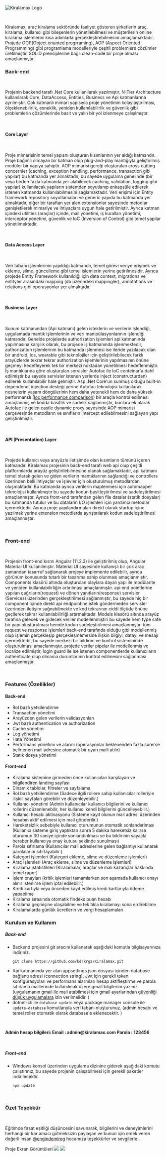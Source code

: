 <p><img src="https://imgupload.io/images/2021/04/10/kiralaMAX-Logo-resized.png" alt="Kiralamax Logo" title="Kiralamax Logo"></p>
<p><img src="https://img.shields.io/github/issues/kdrkrgz/Kiralamax" alt=""> <img src="https://img.shields.io/github/forks/kdrkrgz/Kiralamax" alt=""> <img src="https://img.shields.io/github/stars/kdrkrgz/Kiralamax" alt=""> <img src="https://img.shields.io/github/license/kdrkrgz/Kiralamax" alt=""> </p>
<p>Kiralamax, araç kiralama sektöründe faaliyet gösteren şirketlerin araç, kiralama, kullanıcı gibi bileşenlerin yönetilebilmesi ve müşterilerin online kiralama işlemlerini kısa adımlarla gerçekleştirebilmesini amaçlamaktadır. Projede OOP(Object orianted progrraming), AOP (Aspect Oriented Programming) gibi programlama modelleriyle çeşitli problemlere çözümler üretilmiştir. SOLID prensiplerine bağlı clean-code bir proje olması amaçlanmıştır.
  <br />
<h3 id="back-end">Back-end</h3>
 <br />
<p>Projenin backend tarafı .Net Core kullanılarak yazılmıştır. N-Tier Architecture kullanılarak Core, DataAccess, Entities, Business ve Api katmanlarına ayrılmıştır. Çok katmanlı mimari yapısıyla proje yönetimin kolaylaştırılması, ölçeklenebilirlik, esneklik, yeniden kullanılabilirlik ve güvenlik gibi problemlerin çözümlerinde basit ve yalın bir yol izlenmeye çalışılmıştır.</p>
 <br />
<h4 id="core-layer">Core Layer</h4>
 <br />
<p>Proje mimarisinin temel yapısnı oluşturan  kısımlarının yer aldığı katmandır.  Proje bağımlı olmayan bir katman olup plug-and-play mantığıyla geliştirilmiş modüler bir yapıya sahiptir. AOP mimarisi gereği oluşturulan  cross cutting concernler (caching, exception handling, performance, transaction gibi yapılar)  bu katmanda yer almaktadır, bu sayede uygulama genelinde (bir veya birden fazla katmanda yer alabilecek caching, validation, logging gibi yapılar) kullanılacak yapıların sistemden soyutlanıp enkapsüle edilerek istenen katmanda kullanılabilmesini sağlamaktadır. Veri erişimi için Entity framework repository soyutlamaları ve generic yapıda bu katmanda yer almaktadır, diğer bir taraftan yer alan extensionlar sayesinde metodlar genişletilerek mimariye ve ihtiyaçlara uygun hale getirilmiştir. Ayrıca katman içindeki utilities (araçlar) içinde, mail yönetimi, iş kuralları yönetimi, interceptor yönetimi, güvenlik ve IoC (Inversion of Control) gibi temel yapılar yönetilmektedir.</p>
 <br />
<h4 id="data-access-layer">Data Access Layer</h4>
 <br />
<p>Veri tabanı işlemlerinin yapıldığı katmandır, temel görevi veriye erişmek ve ekleme, silme, güncelleme gibi temel işlemlerin yerine getirilmesidir. Ayrıca projede Entity Framework kullanıldığı için data context, migrations ve entityler arasındaki mapping (db üzerindeki mappingler), annotations ve relations gibi operasyonlar yer almaktadır.</p>
 <br />
<h4 id="business-layer">Business Layer</h4>
 <br />
<p>Sunum katmanından (Api katmanı) gelen isteklerin ve verilerin işlendiği, uygulamada mantık işlemlerinin ve veri manipülasyonlarının işlendiği katmandır.  Genelde projelerde authorization işlemleri api katmanında yapılmasına karşılık olarak, bu projede iş katmanında işlenmektedir, authorization işlemlerinin bu katmanda işlenmesi ise ileride yazılacak olan bir android, ios, wearable gibi teknolojiler için geliştirilebilecek farklı arayüzlerde tekrar tekrar authorization işlemlerinin yapılmasının önüne geçmeyi hedefleyerek tek bir merkezi noktadan yönetilmesi hedeflenmiştir. İş mantıklarına göre oluşturulan servisler Autofac ile IoC conteinar&#39;a dahil edilmiştir bu sayede servisler istenen yerlerde inject (constructurdan) edilerek kullanılabilir hale gelmiştir. Asp .Net Core&#39;un sunmuş olduğu built-in dependenct injection desteği yerine Autofac teknolojisi kullanılarak nesnelerin yaşam döngülerinin hem daha yetenekli hem de daha yüksek performanslı (<a href="https://github.com/danielpalme/IocPerformance" title="Ioc performance comparison">Ioc performance comparison</a>) bir araçla kontrol edilmesi amaçlanmış ve kodda basitlik ve sadelik sağlanmıştır, bunlara ek olarak Autofac ile gelen castle dynamic proxy sayesinde AOP mimarisi çerçevesinde  metodların ve sınıfların intercept edilebilmesini sağlayan yapı geliştirilmiştir.</p>
 <br />
<h4 id="api-presentation-layer">API (Presentation) Layer</h4>
 <br />
<p>Projede kullanıcı veya arayüzle iletişimde olan kısımların tümünü içeren katmandır. Kiralamax projesinin back-end tarafı web api olup çeşitli platformlarda arayüz geliştirilebilmesine olanak sağlamaktadır, api katmanı temel olarak gelen ve giden verilerin mantıklarının sağlandığı ve controllers üzerinden belli ihtiyaçlar ve işlevler için oluşturulmuş metodlardan oluşmaktadır. Bu katmanda ayrıca verilerin maplenmesi için automapper teknolojisi kullanılmıştır bu sayede kodun basitleştirilmesi ve sadeleştirilmesi amaçlanmıştır. Ayrıca front-end tarafından gelen file dataları(statik dosyalar) bu katmanda tutulur ve bu dataların I/O işlemleri için yardımcı metodlar içermektedir. Ayrıca proje yapılandırmaları direkt olarak startup içine yazılmak yerine extension metodlarda ayrıştırılarak kodun sadeleştirilmesi amaçlanmıştır.</p>
 <br />
<h3 id="front-end">Front-end</h3>
 <br />
<p>Projenin front-end kısmı Angular (11.2.3) ile geliştirilmiş olup, Angular Material UI kullanılmıştır. Material UI sayesinde kullanışlı bir çok araç zamandan tasarruf sağlanarak projeye implemente edilebilir, ayrıca görünüm konusunda tutarlı bir tasarıma sahip olunması amaçlanmıştır. Components klasörü altında oluşturulan olaylara dayalı yapı ile modülarite ve yeniden kullanılabilirliğin artırılması amaçlanmıştır. api end pointlerine yapılan çağrıların(request) ve dönen yanıtların(response) servisler (Services) üzerinden  gerçekleştirilmesi sağlanmıştır, bu sayede hiç bir component içinde direkt api endpointine istek göndermeden servisler üzerinden iletişim sağnabilmekte ve kod tekrarının ciddi ölçüde önüne geçilerek tekrar kullanılabilirliği artırmaktadır. Models klasörü altında arayüz tarafına gelecek ve gidecek veriler modellenmiştiri bu sayede hem type safe bir yapı oluşturulması hemde kodun sadeleştirilmesi amaçlanmıştır. tüm request ve response işlemleri back-end tarafında olduğu gibi modellenmiş olup işlemin gerçekleşip gerçekleşmemesine ilişkin bilgiyi, datayı ve mesajı içermektedir, bu sayede merkezi bir bildirim ve kontrol sistemininde oluşturulması amaçlanmıştır. projede veriler pipelar ile modellenmiş ve localize edilmiştir, login guard ile ise istenen componentlerde kullanıcıların authenticate olup olmama durumlarının kontrol edilmesini sağlanması amaçlanmıştır.</p>
 <br />
<h3 id="features-zellikler-">Features (Özellikler)</h3>
<h4 id="back-end">Back-end</h4>
<ul>
<li>Rol bazlı yetkilendirme</li>
<li>Transaction yönetimi</li>
<li>Arayüzden gelen verilerin validasyonları</li>
<li>Jwt bazlı authentication ve authorization</li>
<li>Cache yönetimi</li>
<li>Log yönetimi</li>
<li>Hata Yönetimi</li>
<li>Performans yönetimi ve alarmı (operasyonlar beklenenden fazla sürerse belirlenen mail adresine otomatik bir uyarı maili atılır)</li>
<li>Statik dosya yönetimi</li>
</ul>
<h4 id="front-end">Front-end</h4>
<ul>
<li>Kiralama sistemine girmeden önce kullanıcıları karşılayan ve bilgilendiren landing sayfası</li>
<li>Dinamik tablolar, filtreler ve sayfalama</li>
<li>Rol bazlı yetkilendirme (Sadece ilgili rollere sahip kullanıcılar rolleriyle ilişkili sayfaları görebilir ve düzenleyebilir.)</li>
<li>Kullanıcı yönetimi (Admin kullanıcılar kullanıcı bilgilerini ve kullanıcı rollerini düzenlenebilir, her kullanıcı kendi bilgilerini güncelleyebilir.)</li>
<li>Kullanıcı hesabı aktivasyonu (Sisteme kayıt olunun mail adresi üzerinden hesabın aktif edilmesi için mail gönderilir.)</li>
<li>Hareketsizlik sebebiyle kullanıcı oturumunun otomatik sonlandıırlması (Kullanıcı sisteme giriş yaptıktan sonra 5 dakika hareketsiz kalırsa oturumun 30 saniye içinde sonlandırılması ve bu bildirinin sayaçla beraber kullanıcıya onay kutusu şeklinde sunulması)</li>
<li>Parola sıfırlama (Kullanıcılar mail adreslerine gelen bağlantıyı kullanarak parolalarını sıfırlayabilir.)</li>
<li>Kategori işlemleri (Kategori ekleme, silme ve düzenleme işlemleri)</li>
<li>Araç İşlemleri (Araç ekleme, silme ve düzenleme işlemleri)</li>
<li>Kiralama istatistikleri (Kiralamalar, araçlar ve mali kazançlar hakkında temel rapor)</li>
<li>İşlem onayları (kritik işlemleri tamamlarken son aşamada kullanıcı onayı alınır istenirse işlem iptal edilebilir.)</li>
<li>Kredi kartıyla veya önceden kayıt edilmiş kredi kartlarıyla ödeme yapabilme</li>
<li>Kiralama sırasında otomatik findeks puan hesabı</li>
<li>Kiralama geçmişine ulaşabilme ve tek tıkla kiralamayı sona erdirebilme</li>
<li>Kiralamalarda günlük ücretlerin ve vergi hesaplamaları</li>
</ul>
<h3 id="kurulum-ve-kullan-m">Kurulum ve Kullanım</h3>
<h5 id="back-end">Back-end</h5>
<ul>
<li><p>Backend projesini git aracını kullanarak aşağıdaki komutla bilgisayarınıza indiriniz.</p>
<p><code>git clone https://github.com/kdrkrgz/Kiralamax.git</code></p>
</li>
<li>Api katmanında yer alan appsettings.json dosyası içinden database bağlantı adresi (connection string), Jwt için gerekli token konfigürasyoları ve performans alarmları hesap  aktifleştirme ve parola sıfırlama maillerinde kullanılmak üzere gmail bilgilerini yazınız. (uygulamanın gmail ile mail atabilmesi için gmail ayarlarından <a href="https://support.google.com/accounts/answer/6010255" title="güvenliği düşük uygulamalara">güvenliği düşük uygulamalara</a> izin verilmelidir. )</li>
<li>dotnet-cli ile <code>database update</code> veya package manager console ile <code>update-database</code> komutlarıyla veri tabanı oluşturunuz. (admin hesabı ve temel roller otomatik olarak database&#39;e eklenecektir. )</li>
</ul>
 <br />
<p><strong>Admin hesap bilgileri: 
Email : admin@kiralamax.com 
Parola : 123456</strong></p>
 <br />
<h5 id="front-end">Front-end</h5>
<ul>
<li><p>Windows konsol üzerinden uygulama dizinine giderek aşağıdaki komutu çalıştırınız, bu sayede projenin çalışabilmesi için gerekli paketler indirilecektir.</p>
<p><code>npm update</code></p>
</li>
</ul>
 <br />
<h3 id="-zel-te-ekk-r">Özel Teşekkür</h3>
 <br />
<p>Eğitimde fırsat eşitliği düşüncesini savunarak, bilgilerini ve deneyimlerini herhangi bir kar amacı gütmeksizin paylaşan  ve bunun için emek veren değerli insan <a href="https://github.com/engindemirog" title="@engindemirog">@engindemirog</a> hocamıza teşekkürler ve sevgilerle..</p>

Proje Ekran Görüntüleri
<a target="_blank" href="https://ibb.co/2qn67FK"><img src="https://ibb.co/2qn67FK" /></a>
<a target="_blank" href="https://ibb.co/2qn67FK"><img src="https://ibb.co/mTxQpPx" /></a>
